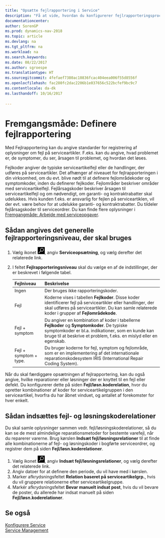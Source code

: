 ```yaml
---
title: "Opsætte fejlrapportering i Service"
description: "Få at vide, hvordan du konfigurerer fejlrapporteringsprocesser."
documentationcenter: 
author: SorenGP
ms.prod: dynamics-nav-2018
ms.topic: article
ms.devlang: na
ms.tgt_pltfrm: na
ms.workload: na
ms.search.keywords: 
ms.date: 08/22/2017
ms.author: sgroespe
ms.translationtype: HT
ms.sourcegitcommit: 4fefaef7380ac10836fcac404eea006f55d8556f
ms.openlocfilehash: fac280fc2dac2206b1e037656c522bcfef9bc9c7
ms.contentlocale: da-dk
ms.lasthandoff: 10/16/2017

---
```


# <a name="how-to-set-up-fault-reporting"></a>Fremgangsmåde: Definere fejlrapportering
Med Fejlrapportering kan du angive standarder for registrering af oplysninger om fejl på serviceartikler. F.eks. kan du angive, hvad problemet er, de symptomer, du ser, årsagen til problemet, og hvordan det løses.  

Fejlkoder angiver de typiske serviceartikelfejl eller de handlinger, der udføres på serviceartikler. Det afhænger af niveauet for fejlrapporteringen i din virksomhed, om du evt. blive nødt til at definere fejlområdekoder og symptomkoder, inden du definerer fejlkoder. Fejlområder beskriver områder med serviceartikelfejl. Fejlårsagskoder beskriver årsagen til serviceartikelfejl og om nødvendigt, om garanti- og kontraktrabatter skal udelukkes. Hvis kunden f.eks. er ansvarlig for fejlen på serviceartiklen, vil der evt. være behov for at udelukke garanti- og kontraktrabatter. Du tildeler fejlårsagskoder til serviceordrer. Du kan finde flere oplysninger i [Fremgangmåde: Arbejde med serviceopgaver](service-how-to-work-on-service-tasks.md).  

## <a name="to-specify-the-overall-level-of-fault-reporting-to-use"></a>Sådan angives det generelle fejlrapporteringsniveau, der skal bruges
1. Vælg ikonet ![Søg efter side eller rapport](media/ui-search/search_small.png "Ikonet Søg efter side eller rapport"), angiv **Serviceopsætning**, og vælg derefter det relaterede link. 
2. I feltet **Fejlrapporteringsniveau** skal du vælge en af de indstillinger, der er beskrevet i følgende tabel.  
  
    |**Fejlniveau**|**Beskrivelse**|  
    |------------|-------------|  
    |Ingen | Der bruges ikke rapporteringskoder.|  
    |Fejl | Koderne vises i tabellen **Fejlkoder**. Disse koder identificerer fejl på serviceartikler eller handlinger, der skal udføres på serviceartikler. Du kan samle relaterede koder i grupper af **Fejlområdekode**.|  
    |Fejl + symptom | Du angiver en kombination af koder i tabellerne **Fejlkoder** og **Symptomkoder**. De typiske symptomkoder er bl.a. indikationer, som en kunde kan bruge til at beskrive et problem, f.eks. en mislyd eller en egenskab.|  
    |Fejl + symptom + type. | Du bruger koderne for fejl, symptom og fejlområde, som er en implementering af det internationale reparationskodesystem IRIS (International Repair Coding System).|  
  
Når du skal færdiggøre opsætningen af fejlrapportering, kan du også angive, hvilke reparationer eller løsninger der er knyttet til en fejl eller defekt. Du konfigurerer dette på siden **Fejl/løsn.koderelation**, hvor du opretter kombinationer af koder for serviceartikelgruppen i den serviceartikel, hvorfra du har åbnet vinduet, og antallet af forekomster for hver enkelt.

## <a name="to-create-fault-and-resolution-code-relationships"></a>Sådan indsættes fejl- og løsningskoderelationer
<!--this needs to go in a working with topic-->
Du skal samle oplysninger sammen vedr. fejl/løsningskoderelationer, så du kan se de mest almindelige reparationsmetoder for bestemte varefejl, når du reparerer varerne. Brug kørslen **Indsæt fejl/løsningsrelationer** til at finde alle kombinationerne af fejl- og løsningskoder i bogførte serviceordrer, og registrer dem på siden **Fejl/løsn.koderelationer**. 
  
1. Vælg ikonet ![Søg efter side eller rapport](media/ui-search/search_small.png "Ikonet Søg efter side eller rapport"), angiv **Indsæt fejl/løsningsrelationer**, og vælg derefter det relaterede link.  
2. Angiv datoer for at definere den periode, du vil have med i kørslen.  
3. Marker afkrydsningsfeltet **Relation baseret på serviceartikelgrp.**, hvis du vil gruppere relationerne efter serviceartikelgruppe.  
4. Markér afkrydsningsfeltet **Bevar manuelt indsat post**, hvis du vil bevare de poster, du allerede har indsat manuelt på siden **Fejl/løsn.koderelationer**.  

## <a name="see-also"></a>Se også
[Konfigurere Service](service-setup-service.md)  
[Service Management](service-service.md)  


